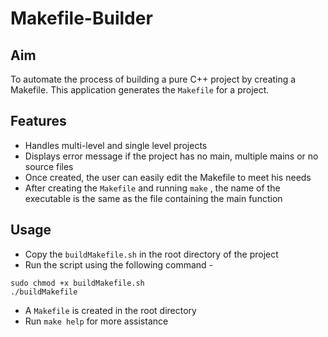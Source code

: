 # Makefile-Builder

Aim
---
To automate the process of building a pure C++ project by creating a Makefile. This application generates the ```Makefile``` for a project. 

Features
---
* Handles multi-level and single level projects
* Displays error message if the project has no main, multiple mains or no source files
* Once created, the user can easily edit the Makefile to meet his needs
* After creating the ```Makefile``` and running ```make``` , the name of the executable is the same as the file containing the main function

Usage
---
* Copy the ```buildMakefile.sh``` in the root directory of the project
* Run the script using the following command -

```
sudo chmod +x buildMakefile.sh
./buildMakefile
```

* A ```Makefile``` is created in the root directory
* Run ```make help``` for more assistance
